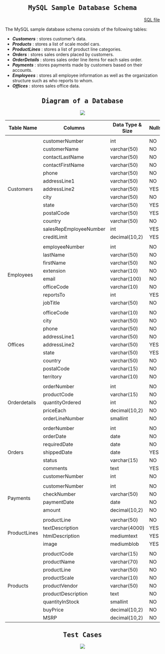 
<h2 align="center"><samp>MySQL Sample Database Schema</samp></h2>
<p  align="right"><a href="https://github.com/Bezziboi/Tools/blob/main/SQL/mysqlsampledatabase.sql" alt="bezziboi">SQL file</a></p>

The MySQL sample database schema consists of the following tables:

- ***Customers*** : stores customer’s data.
- ***Products*** : stores a list of scale model cars.
- ***ProductLines*** : stores a list of product line categories.
- ***Orders*** : stores sales orders placed by customers.
- ***OrderDetails*** : stores sales order line items for each sales order.
- ***Payments*** : stores payments made by customers based on their accounts.
- ***Employees*** : stores all employee information as well as the organization structure such as who reports to whom.
- ***Offices*** : stores sales office data.


<h2 align="center"> <samp> Diagram of a Database </samp></h2>
<p align="center"> <img src="https://user-images.githubusercontent.com/106346771/187048686-1f7d7b4d-e75b-4b8b-a23b-4b1a8e37c523.png"> </p>

<table class="tg">
<thead>
  <tr>
    <th class="tg-0pky">Table Name</th>
    <th class="tg-0pky">Columns</th>
    <th class="tg-0pky">Data Type &amp; Size</th>
    <th class="tg-0pky">Nulls</th>
    <th class="tg-0pky">Keys</th>
  </tr>
</thead>
<tbody>
  <tr>
    <td class="tg-buh4"></td>
    <td class="tg-btxf"></td>
    <td class="tg-btxf"></td>
    <td class="tg-btxf"></td>
    <td class="tg-btxf"></td>
  </tr>
  <tr>
    <td class="tg-7btt" rowspan="13">Customers</td>
    <td class="tg-0pky">customerNumber</td>
    <td class="tg-0pky">int</td>
    <td class="tg-0pky">NO</td>
    <td class="tg-0pky">PRI</td>
  </tr>
  <tr>
    <td class="tg-btxf">customerName</td>
    <td class="tg-btxf">varchar(50)</td>
    <td class="tg-btxf">NO</td>
    <td class="tg-btxf"></td>
  </tr>
  <tr>
    <td class="tg-0pky">contactLastName</td>
    <td class="tg-0pky">varchar(50)</td>
    <td class="tg-0pky">NO</td>
    <td class="tg-0pky"></td>
  </tr>
  <tr>
    <td class="tg-btxf">contactFirstName</td>
    <td class="tg-btxf">varchar(50)</td>
    <td class="tg-btxf">NO</td>
    <td class="tg-btxf"></td>
  </tr>
  <tr>
    <td class="tg-0pky">phone</td>
    <td class="tg-0pky">varchar(50)</td>
    <td class="tg-0pky">NO</td>
    <td class="tg-0pky"></td>
  </tr>
  <tr>
    <td class="tg-btxf">addressLine1</td>
    <td class="tg-btxf">varchar(50)</td>
    <td class="tg-btxf">NO</td>
    <td class="tg-btxf"></td>
  </tr>
  <tr>
    <td class="tg-0pky">addressLine2</td>
    <td class="tg-0pky">varchar(50)</td>
    <td class="tg-0pky">YES</td>
    <td class="tg-0pky"></td>
  </tr>
  <tr>
    <td class="tg-btxf">city</td>
    <td class="tg-btxf">varchar(50)</td>
    <td class="tg-btxf">NO</td>
    <td class="tg-btxf"></td>
  </tr>
  <tr>
    <td class="tg-0pky">state</td>
    <td class="tg-0pky">varchar(50)</td>
    <td class="tg-0pky">YES</td>
    <td class="tg-0pky"></td>
  </tr>
  <tr>
    <td class="tg-btxf">postalCode</td>
    <td class="tg-btxf">varchar(50)</td>
    <td class="tg-btxf">YES</td>
    <td class="tg-btxf"></td>
  </tr>
  <tr>
    <td class="tg-0pky">country</td>
    <td class="tg-0pky">varchar(50)</td>
    <td class="tg-0pky">NO</td>
    <td class="tg-0pky"></td>
  </tr>
  <tr>
    <td class="tg-btxf">salesRepEmployeeNumber</td>
    <td class="tg-btxf">int</td>
    <td class="tg-btxf">YES</td>
    <td class="tg-btxf">MUL</td>
  </tr>
  <tr>
    <td class="tg-0pky">creditLimit</td>
    <td class="tg-0pky">decimal(10,2)</td>
    <td class="tg-0pky">YES</td>
    <td class="tg-0pky"></td>
  </tr>
  <tr>
    <td class="tg-btxf"></td>
    <td class="tg-btxf"></td>
    <td class="tg-btxf"></td>
    <td class="tg-btxf"></td>
    <td class="tg-btxf"></td>
  </tr>
  <tr>
    <td class="tg-7btt" rowspan="8">Employees</td>
    <td class="tg-0pky">employeeNumber</td>
    <td class="tg-0pky">int</td>
    <td class="tg-0pky">NO</td>
    <td class="tg-0pky">PRI</td>
  </tr>
  <tr>
    <td class="tg-btxf">lastName</td>
    <td class="tg-btxf">varchar(50)</td>
    <td class="tg-btxf">NO</td>
    <td class="tg-btxf"></td>
  </tr>
  <tr>
    <td class="tg-0pky">firstName</td>
    <td class="tg-0pky">varchar(50)</td>
    <td class="tg-0pky">NO</td>
    <td class="tg-0pky"></td>
  </tr>
  <tr>
    <td class="tg-btxf">extension</td>
    <td class="tg-btxf">varchar(10)</td>
    <td class="tg-btxf">NO</td>
    <td class="tg-btxf"></td>
  </tr>
  <tr>
    <td class="tg-0pky">email</td>
    <td class="tg-0pky">varchar(100)</td>
    <td class="tg-0pky">NO</td>
    <td class="tg-0pky"></td>
  </tr>
  <tr>
    <td class="tg-btxf">officeCode</td>
    <td class="tg-btxf">varchar(10)</td>
    <td class="tg-btxf">NO</td>
    <td class="tg-btxf">MUL</td>
  </tr>
  <tr>
    <td class="tg-0pky">reportsTo</td>
    <td class="tg-0pky">int</td>
    <td class="tg-0pky">YES</td>
    <td class="tg-0pky">MUL</td>
  </tr>
  <tr>
    <td class="tg-btxf">jobTitle</td>
    <td class="tg-btxf">varchar(50)</td>
    <td class="tg-btxf">NO</td>
    <td class="tg-btxf"></td>
  </tr>
  <tr>
    <td class="tg-0pky"></td>
    <td class="tg-0pky"></td>
    <td class="tg-0pky"></td>
    <td class="tg-0pky"></td>
    <td class="tg-0pky"></td>
  </tr>
  <tr>
    <td class="tg-zwlc" rowspan="9">Offices</td>
    <td class="tg-btxf">officeCode</td>
    <td class="tg-btxf">varchar(10)</td>
    <td class="tg-btxf">NO</td>
    <td class="tg-btxf">PRI</td>
  </tr>
  <tr>
    <td class="tg-0pky">city</td>
    <td class="tg-0pky">varchar(50)</td>
    <td class="tg-0pky">NO</td>
    <td class="tg-0pky"></td>
  </tr>
  <tr>
    <td class="tg-btxf">phone</td>
    <td class="tg-btxf">varchar(50)</td>
    <td class="tg-btxf">NO</td>
    <td class="tg-btxf"></td>
  </tr>
  <tr>
    <td class="tg-0pky">addressLine1</td>
    <td class="tg-0pky">varchar(50)</td>
    <td class="tg-0pky">NO</td>
    <td class="tg-0pky"></td>
  </tr>
  <tr>
    <td class="tg-btxf">addressLine2</td>
    <td class="tg-btxf">varchar(50)</td>
    <td class="tg-btxf">YES</td>
    <td class="tg-btxf"></td>
  </tr>
  <tr>
    <td class="tg-0pky">state</td>
    <td class="tg-0pky">varchar(50)</td>
    <td class="tg-0pky">YES</td>
    <td class="tg-0pky"></td>
  </tr>
  <tr>
    <td class="tg-btxf">country</td>
    <td class="tg-btxf">varchar(50)</td>
    <td class="tg-btxf">NO</td>
    <td class="tg-btxf"></td>
  </tr>
  <tr>
    <td class="tg-0pky">postalCode</td>
    <td class="tg-0pky">varchar(15)</td>
    <td class="tg-0pky">NO</td>
    <td class="tg-0pky"></td>
  </tr>
  <tr>
    <td class="tg-btxf">territory</td>
    <td class="tg-btxf">varchar(10)</td>
    <td class="tg-btxf">NO</td>
    <td class="tg-btxf"></td>
  </tr>
  <tr>
    <td class="tg-0pky"></td>
    <td class="tg-0pky"></td>
    <td class="tg-0pky"></td>
    <td class="tg-0pky"></td>
    <td class="tg-0pky"></td>
  </tr>
  <tr>
    <td class="tg-if4e" rowspan="5">Orderdetails</td>
    <td class="tg-btxf">orderNumber</td>
    <td class="tg-btxf">int</td>
    <td class="tg-btxf">NO</td>
    <td class="tg-btxf">PRI</td>
  </tr>
  <tr>
    <td class="tg-0pky">productCode</td>
    <td class="tg-0pky">varchar(15)</td>
    <td class="tg-0pky">NO</td>
    <td class="tg-0pky">PRI</td>
  </tr>
  <tr>
    <td class="tg-btxf">quantityOrdered</td>
    <td class="tg-btxf">int</td>
    <td class="tg-btxf">NO</td>
    <td class="tg-btxf"></td>
  </tr>
  <tr>
    <td class="tg-0pky">priceEach</td>
    <td class="tg-0pky">decimal(10,2)</td>
    <td class="tg-0pky">NO</td>
    <td class="tg-0pky"></td>
  </tr>
  <tr>
    <td class="tg-btxf">orderLineNumber</td>
    <td class="tg-btxf">smallint</td>
    <td class="tg-btxf">NO</td>
    <td class="tg-btxf"></td>
  </tr>
  <tr>
    <td class="tg-0pky"></td>
    <td class="tg-0pky"></td>
    <td class="tg-0pky"></td>
    <td class="tg-0pky"></td>
    <td class="tg-0pky"></td>
  </tr>
  <tr>
    <td class="tg-zwlc" rowspan="7">Orders</td>
    <td class="tg-btxf">orderNumber</td>
    <td class="tg-btxf">int</td>
    <td class="tg-btxf">NO</td>
    <td class="tg-btxf">PRI</td>
  </tr>
  <tr>
    <td class="tg-0pky">orderDate</td>
    <td class="tg-0pky">date</td>
    <td class="tg-0pky">NO</td>
    <td class="tg-0pky"></td>
  </tr>
  <tr>
    <td class="tg-btxf">requiredDate</td>
    <td class="tg-btxf">date</td>
    <td class="tg-btxf">NO</td>
    <td class="tg-btxf"></td>
  </tr>
  <tr>
    <td class="tg-0pky">shippedDate</td>
    <td class="tg-0pky">date</td>
    <td class="tg-0pky">YES</td>
    <td class="tg-0pky"></td>
  </tr>
  <tr>
    <td class="tg-btxf">status</td>
    <td class="tg-btxf">varchar(15)</td>
    <td class="tg-btxf">NO</td>
    <td class="tg-btxf"></td>
  </tr>
  <tr>
    <td class="tg-0pky">comments</td>
    <td class="tg-0pky">text</td>
    <td class="tg-0pky">YES</td>
    <td class="tg-0pky"></td>
  </tr>
  <tr>
    <td class="tg-btxf">customerNumber</td>
    <td class="tg-btxf">int</td>
    <td class="tg-btxf">NO</td>
    <td class="tg-btxf">MUL</td>
  </tr>
  <tr>
    <td class="tg-0pky"></td>
    <td class="tg-0pky"></td>
    <td class="tg-0pky"></td>
    <td class="tg-0pky"></td>
    <td class="tg-0pky"></td>
  </tr>
  <tr>
    <td class="tg-zwlc" rowspan="4">Payments</td>
    <td class="tg-btxf">customerNumber</td>
    <td class="tg-btxf">int</td>
    <td class="tg-btxf">NO</td>
    <td class="tg-btxf">PRI</td>
  </tr>
  <tr>
    <td class="tg-0pky">checkNumber</td>
    <td class="tg-0pky">varchar(50)</td>
    <td class="tg-0pky">NO</td>
    <td class="tg-0pky">PRI</td>
  </tr>
  <tr>
    <td class="tg-btxf">paymentDate</td>
    <td class="tg-btxf">date</td>
    <td class="tg-btxf">NO</td>
    <td class="tg-btxf"></td>
  </tr>
  <tr>
    <td class="tg-0pky">amount</td>
    <td class="tg-0pky">decimal(10,2)</td>
    <td class="tg-0pky">NO</td>
    <td class="tg-0pky"></td>
  </tr>
  <tr>
    <td class="tg-btxf"></td>
    <td class="tg-btxf"></td>
    <td class="tg-btxf"></td>
    <td class="tg-btxf"></td>
    <td class="tg-btxf"></td>
  </tr>
  <tr>
    <td class="tg-7btt" rowspan="5">ProductLines</td>
    <td class="tg-0pky">productLine</td>
    <td class="tg-0pky">varchar(50)</td>
    <td class="tg-0pky">NO</td>
    <td class="tg-0pky">PRI</td>
  </tr>
  <tr>
    <td class="tg-btxf">textDescription</td>
    <td class="tg-btxf">varchar(4000)</td>
    <td class="tg-btxf">YES</td>
    <td class="tg-btxf"></td>
  </tr>
  <tr>
    <td class="tg-0pky">htmlDescription</td>
    <td class="tg-0pky">mediumtext</td>
    <td class="tg-0pky">YES</td>
    <td class="tg-0pky"></td>
  </tr>
  <tr>
    <td class="tg-btxf">image</td>
    <td class="tg-btxf">mediumblob</td>
    <td class="tg-btxf">YES</td>
    <td class="tg-btxf"></td>
  </tr>
  <tr>
    <td class="tg-0pky"></td>
    <td class="tg-0pky"></td>
    <td class="tg-0pky"></td>
    <td class="tg-0pky"></td>
  </tr>
  <tr>
    <td class="tg-zwlc" rowspan="9">Products</td>
    <td class="tg-btxf">productCode</td>
    <td class="tg-btxf">varchar(15)</td>
    <td class="tg-btxf">NO</td>
    <td class="tg-btxf">PRI</td>
  </tr>
  <tr>
    <td class="tg-0pky">productName</td>
    <td class="tg-0pky">varchar(70)</td>
    <td class="tg-0pky">NO</td>
    <td class="tg-0pky"></td>
  </tr>
  <tr>
    <td class="tg-btxf">productLine</td>
    <td class="tg-btxf">varchar(50)</td>
    <td class="tg-btxf">NO</td>
    <td class="tg-btxf">MUL</td>
  </tr>
  <tr>
    <td class="tg-0pky">productScale</td>
    <td class="tg-0pky">varchar(10)</td>
    <td class="tg-0pky">NO</td>
    <td class="tg-0pky"></td>
  </tr>
  <tr>
    <td class="tg-btxf">productVendor</td>
    <td class="tg-btxf">varchar(50)</td>
    <td class="tg-btxf">NO</td>
    <td class="tg-btxf"></td>
  </tr>
  <tr>
    <td class="tg-0pky">productDescription</td>
    <td class="tg-0pky">text</td>
    <td class="tg-0pky">NO</td>
    <td class="tg-0pky"></td>
  </tr>
  <tr>
    <td class="tg-btxf">quantityInStock</td>
    <td class="tg-btxf">smallint</td>
    <td class="tg-btxf">NO</td>
    <td class="tg-btxf"></td>
  </tr>
  <tr>
    <td class="tg-0pky">buyPrice</td>
    <td class="tg-0pky">decimal(10,2)</td>
    <td class="tg-0pky">NO</td>
    <td class="tg-0pky"></td>
  </tr>
  <tr>
    <td class="tg-btxf">MSRP</td>
    <td class="tg-btxf">decimal(10,2)</td>
    <td class="tg-btxf">NO</td>
    <td class="tg-btxf"></td>
  </tr>
</tbody>
</table>

<h2 align="center"> <samp>Test Cases</samp></h2>



<p align="center"> <a href="https://github.com/Bezziboi/Tools/blob/main/checkLists%20%26%20testCases/SQL%20testCase_1.png" > <img src="https://user-images.githubusercontent.com/106346771/187048080-a4c6f44e-ef45-403c-96f7-4240afbd7920.png"> </a> </p>
